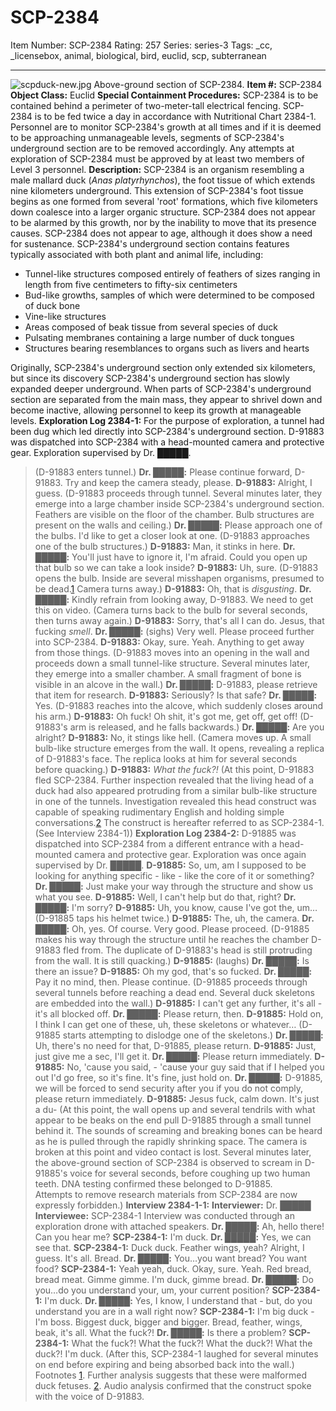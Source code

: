 # SCP-2384
Item Number: SCP-2384
Rating: 257
Series: series-3
Tags: _cc, _licensebox, animal, biological, bird, euclid, scp, subterranean

---

![scpduck-new.jpg](https://scp-wiki.wdfiles.com/local--files/scp-2384/scpduck-new.jpg)
Above-ground section of SCP-2384.
**Item #:** SCP-2384
**Object Class:** Euclid
**Special Containment Procedures:** SCP-2384 is to be contained behind a perimeter of two-meter-tall electrical fencing. SCP-2384 is to be fed twice a day in accordance with Nutritional Chart 2384-1. Personnel are to monitor SCP-2384's growth at all times and if it is deemed to be approaching unmanageable levels, segments of SCP-2384's underground section are to be removed accordingly.
Any attempts at exploration of SCP-2384 must be approved by at least two members of Level 3 personnel.
**Description:** SCP-2384 is an organism resembling a male mallard duck (_Anas platyrhynchos_), the foot tissue of which extends nine kilometers underground. This extension of SCP-2384's foot tissue begins as one formed from several 'root' formations, which five kilometers down coalesce into a larger organic structure. SCP-2384 does not appear to be alarmed by this growth, nor by the inability to move that its presence causes.
SCP-2384 does not appear to age, although it does show a need for sustenance.
SCP-2384's underground section contains features typically associated with both plant and animal life, including:
  * Tunnel-like structures composed entirely of feathers of sizes ranging in length from five centimeters to fifty-six centimeters
  * Bud-like growths, samples of which were determined to be composed of duck bone
  * Vine-like structures
  * Areas composed of beak tissue from several species of duck
  * Pulsating membranes containing a large number of duck tongues
  * Structures bearing resemblances to organs such as livers and hearts

Originally, SCP-2384's underground section only extended six kilometers, but since its discovery SCP-2384's underground section has slowly expanded deeper underground. When parts of SCP-2384's underground section are separated from the main mass, they appear to shrivel down and become inactive, allowing personnel to keep its growth at manageable levels.
**Exploration Log 2384-1:**
For the purpose of exploration, a tunnel had been dug which led directly into SCP-2384's underground section. D-91883 was dispatched into SCP-2384 with a head-mounted camera and protective gear. Exploration supervised by Dr. █████.
> (D-91883 enters tunnel.)
> **Dr. █████:** Please continue forward, D-91883. Try and keep the camera steady, please.
> **D-91883:** Alright, I guess.
> (D-91883 proceeds through tunnel. Several minutes later, they emerge into a large chamber inside SCP-2384's underground section. Feathers are visible on the floor of the chamber. Bulb structures are present on the walls and ceiling.)
> **Dr. █████:** Please approach one of the bulbs. I'd like to get a closer look at one.
> (D-91883 approaches one of the bulb structures.)
> **D-91883:** Man, it stinks in here.
> **Dr. █████:** You'll just have to ignore it, I'm afraid. Could you open up that bulb so we can take a look inside?
> **D-91883:** Uh, sure.
> (D-91883 opens the bulb. Inside are several misshapen organisms, presumed to be dead.[1](javascript:;) Camera turns away.)
> **D-91883:** Oh, that is _disgusting_.
> **Dr. █████:** Kindly refrain from looking away, D-91883. We need to get this on video.
> (Camera turns back to the bulb for several seconds, then turns away again.)
> **D-91883:** Sorry, that's all I can do. Jesus, that fucking _smell_.
> **Dr. █████:** (sighs) Very well. Please proceed further into SCP-2384.
> **D-91883:** Okay, sure. Yeah. Anything to get away from those things.
> (D-91883 moves into an opening in the wall and proceeds down a small tunnel-like structure. Several minutes later, they emerge into a smaller chamber. A small fragment of bone is visible in an alcove in the wall.)
> **Dr. █████:** D-91883, please retrieve that item for research.
> **D-91883:** Seriously? Is that safe?
> **Dr. █████:** Yes.
> (D-91883 reaches into the alcove, which suddenly closes around his arm.)
> **D-91883:** Oh fuck! Oh shit, it's got me, get off, get off!
> (D-91883's arm is released, and he falls backwards.)
> **Dr. █████:** Are you alright?
> **D-91883:** No, it stings like hell.
> (Camera moves up. A small bulb-like structure emerges from the wall. It opens, revealing a replica of D-91883's face. The replica looks at him for several seconds before quacking.)
> **D-91883:** _What the fuck?!_
> (At this point, D-91883 fled SCP-2384. Further inspection revealed that the living head of a duck had also appeared protruding from a similar bulb-like structure in one of the tunnels. Investigation revealed this head construct was capable of speaking rudimentary English and holding simple conversations.[2](javascript:;) The construct is hereafter referred to as SCP-2384-1. (See Interview 2384-1))
**Exploration Log 2384-2:**
D-91885 was dispatched into SCP-2384 from a different entrance with a head-mounted camera and protective gear. Exploration was once again supervised by Dr. █████.
> **D-91885:** So, um, am I supposed to be looking for anything specific - like - like the core of it or something?
> **Dr. █████:** Just make your way through the structure and show us what you see.
> **D-91885:** Well, I can't help but do that, right?
> **Dr. █████:** I'm sorry?
> **D-91885:** Uh, you know, cause I've got the, um…
> (D-91885 taps his helmet twice.)
> **D-91885:** The, uh, the camera.
> **Dr. █████:** Oh, yes. Of course. Very good. Please proceed.
> (D-91885 makes his way through the structure until he reaches the chamber D-91883 fled from. The duplicate of D-91883's head is still protruding from the wall. It is still quacking.)
> **D-91885:** (laughs)
> **Dr. █████:** Is there an issue?
> **D-91885:** Oh my god, that's so fucked.
> **Dr. █████:** Pay it no mind, then. Please continue.
> (D-91885 proceeds through several tunnels before reaching a dead end. Several duck skeletons are embedded into the wall.)
> **D-91885:** I can't get any further, it's all - it's all blocked off.
> **Dr. █████:** Please return, then.
> **D-91885:** Hold on, I think I can get one of these, uh, these skeletons or whatever…
> (D-91885 starts attempting to dislodge one of the skeletons.)
> **Dr. █████:** Uh, there's no need for that, D-91885, please return.
> **D-91885:** Just, just give me a sec, I'll get it.
> **Dr. █████:** Please return immediately.
> **D-91885:** No, 'cause you said, - 'cause your guy said that if I helped you out I'd go free, so it's fine. It's fine, just hold on.
> **Dr. █████:** D-91885, we will be forced to send security after you if you do not comply, please return immediately.
> **D-91885:** Jesus fuck, calm down. It's just a du-
> (At this point, the wall opens up and several tendrils with what appear to be beaks on the end pull D-91885 through a small tunnel behind it. The sounds of screaming and breaking bones can be heard as he is pulled through the rapidly shrinking space. The camera is broken at this point and video contact is lost. Several minutes later, the above-ground section of SCP-2384 is observed to scream in D-91885's voice for several seconds, before coughing up two human teeth. DNA testing confirmed these belonged to D-91885.  
>  Attempts to remove research materials from SCP-2384 are now expressly forbidden.)
**Interview 2384-1-1:**
> **Interviewer:** Dr. █████  
>  **Interviewee:** SCP-2384-1
> Interview was conducted through an exploration drone with attached speakers.
> **Dr. █████:** Ah, hello there! Can you hear me?
> **SCP-2384-1:** I'm duck.
> **Dr. █████:** Yes, we can see that.
> **SCP-2384-1:** Duck duck. Feather wings, yeah? Alright, I guess. It's all. Bread.
> **Dr. █████:** You…you want bread? You want food?
> **SCP-2384-1:** Yeah yeah, duck. Okay, sure. Yeah. Red bread, bread meat. Gimme gimme. I'm duck, gimme bread.
> **Dr. █████:** Do you…do you understand your, um, your current position?
> **SCP-2384-1:** I'm duck.
> **Dr. █████:** Yes, I know, I understand that - but, do you understand you are in a wall right now?
> **SCP-2384-1:** I'm big duck - I'm boss. Biggest duck, bigger and bigger. Bread, feather, wings, beak, it's all. What the fuck?!
> **Dr. █████:** Is there a problem?
> **SCP-2384-1:** What the fuck?! What the fuck?! What the duck?! What the duck?! I'm duck.
> (After this, SCP-2384-1 laughed for several minutes on end before expiring and being absorbed back into the wall.)
Footnotes
[1](javascript:;). Further analysis suggests that these were malformed duck fetuses.
[2](javascript:;). Audio analysis confirmed that the construct spoke with the voice of D-91883.